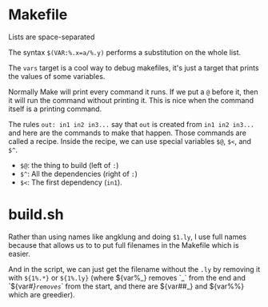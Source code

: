 # Makefile

Lists are space-separated

The syntax `$(VAR:%.x=a/%.y)` performs a substitution on the whole
list.

The `vars` target is a cool way to debug makefiles, it's just a target
that prints the values of some variables.

Normally Make will print every command it runs.  If we put a `@` before it, then
it will run the command without printing it.  This is nice when the command
itself is a printing command.

The rules `out: in1 in2 in3...` say that `out` is created from `in1 in2 in3...`
and here are the commands to make that happen.  Those commands are called a
recipe.  Inside the recipe, we can use special variables `$@`, `$<`, and `$^`.
- `$@`: the thing to build (left of `:`)
- `$^`: All the dependencies (right of `:`)
- `$<`: The first dependency (`in1`).

# build.sh

Rather than using names like angklung and doing `$1.ly`, I use full names
because that allows us to to put full filenames in the Makefile which is
easier.

And in the script, we can just get the filename without the `.ly` by removing
it with `${1%.*}` or `${1%.ly}` (where ${var%_} removes `_` from the end and
`${var#_}` removes `_` from the start, and there are ${var##_} and ${var%%}
which are greedier).


